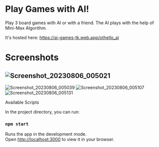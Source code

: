 # Play Games with AI!
Play 3 board games with AI or with a friend. The AI plays with the help of Mini-Max Algorithm.

It's hosted here: https://ai-games-tk.web.app/othello_ai

# Screenshots
## ![Screenshot_20230806_005021](https://github.com/t4nm4y/Play-Games-with-AI/assets/88146479/9cf57a75-a592-40b2-a06b-162f358122ab)
![Screenshot_20230806_005039](https://github.com/t4nm4y/Play-Games-with-AI/assets/88146479/d5a504bd-e818-4364-89e3-1ae8198c1779)
![Screenshot_20230806_005107](https://github.com/t4nm4y/Play-Games-with-AI/assets/88146479/1f6914fa-69ce-4716-8a05-6a4a7e409673)
![Screenshot_20230806_005131](https://github.com/t4nm4y/Play-Games-with-AI/assets/88146479/137848e1-1dbc-4c43-81b1-3b5a10ca3443)

Available Scripts

In the project directory, you can run:

### `npm start`

Runs the app in the development mode.\
Open [http://localhost:3000](http://localhost:3000) to view it in your browser.

